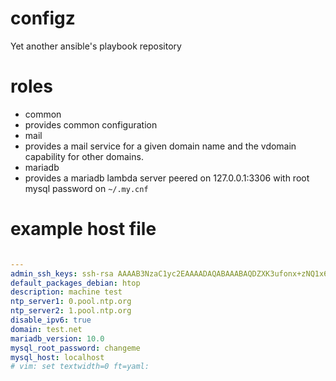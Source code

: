 configz
=======

Yet another ansible's playbook repository

roles
======

* common
 * provides common configuration
* mail
 * provides a mail service for a given domain name and the vdomain capability for other domains.
* mariadb
 * provides a mariadb lambda server peered on 127.0.0.1:3306 with root mysql password on ``~/.my.cnf`` 

example host file
===== 

```yaml

---
admin_ssh_keys: ssh-rsa AAAAB3NzaC1yc2EAAAADAQABAAABAQDZXK3ufonx+zNQ1x6cSWuUWckB/xf9sKZ+mRgY5SPXzqrxSkqNSmr9JQ6xzvhxKEVcFWsi50op1WWtRo3HG3p3+EHKXeCyzt5QnczDlVOoQbB8kgI0byKcvXux1inL4/Q4DbVLUbDFnynD/C5aAyYMYePahMxR+AQr60DD+7Ty6pcEVih1wwHIlxWziY1EF6sEzQwz/PiTxWIZkKHl/WPGagS9Pp/5nQfdZy0AS/JqbzNyMEg51+XedADuqseV4GXDzrzDYLJXJFv1PFVJxRWLrjChKrUMqyszUySkZMr5YSPXlsV0bi+0xivYEsXvIkLORV96JTZosYbV+0aFKDPv root@debian
default_packages_debian: htop
description: machine test
ntp_server1: 0.pool.ntp.org
ntp_server2: 1.pool.ntp.org
disable_ipv6: true
domain: test.net
mariadb_version: 10.0
mysql_root_password: changeme
mysql_host: localhost
# vim: set textwidth=0 ft=yaml:

```

